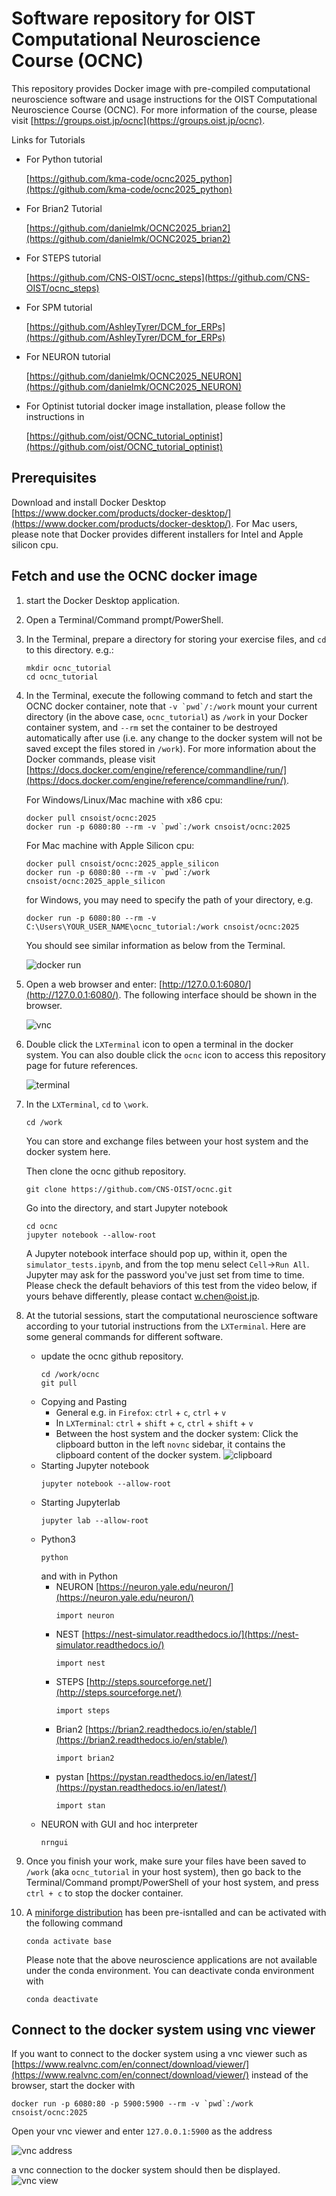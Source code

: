 # Software repository for OIST Computational Neuroscience Course (OCNC)

This repository provides Docker image with pre-compiled computational neuroscience software and usage instructions for the OIST Computational Neuroscience Course (OCNC). For more information of the course, please visit [https://groups.oist.jp/ocnc](https://groups.oist.jp/ocnc).

Links for Tutorials

* For Python tutorial

    [https://github.com/kma-code/ocnc2025_python](https://github.com/kma-code/ocnc2025_python)

* For Brian2 Tutorial

    [https://github.com/danielmk/OCNC2025_brian2](https://github.com/danielmk/OCNC2025_brian2)

* For STEPS tutorial

    [https://github.com/CNS-OIST/ocnc_steps](https://github.com/CNS-OIST/ocnc_steps)

* For SPM tutorial

  [https://github.com/AshleyTyrer/DCM_for_ERPs](https://github.com/AshleyTyrer/DCM_for_ERPs)

* For NEURON tutorial

    [https://github.com/danielmk/OCNC2025_NEURON](https://github.com/danielmk/OCNC2025_NEURON)

* For Optinist tutorial docker image installation, please follow the instructions in

    [https://github.com/oist/OCNC_tutorial_optinist](https://github.com/oist/OCNC_tutorial_optinist)

## Prerequisites
Download and install Docker Desktop [https://www.docker.com/products/docker-desktop/](https://www.docker.com/products/docker-desktop/). For Mac users, please note that Docker provides different installers for Intel and Apple silicon cpu.

## Fetch and use the OCNC docker image
1. start the Docker Desktop application.
2. Open a Terminal/Command prompt/PowerShell.
3. In the Terminal, prepare a directory for storing your exercise files, and `cd` to this directory. e.g.:
    ```
    mkdir ocnc_tutorial
    cd ocnc_tutorial
    ```
4. In the Terminal, execute the following command to fetch and start the OCNC docker container, note that ``-v `pwd`/:/work`` mount your current directory (in the above case, `ocnc_tutorial`) as `/work` in your Docker container system, and `--rm` set the container to be destroyed automatically after use (i.e. any change to the docker system will not be saved except the files stored in `/work`). For more information about the Docker commands, please visit [https://docs.docker.com/engine/reference/commandline/run/](https://docs.docker.com/engine/reference/commandline/run/).

    For Windows/Linux/Mac machine with x86 cpu:
    ```
    docker pull cnsoist/ocnc:2025
    docker run -p 6080:80 --rm -v `pwd`:/work cnsoist/ocnc:2025
    ```
    
    For Mac machine with Apple Silicon cpu:
    ```
    docker pull cnsoist/ocnc:2025_apple_silicon
    docker run -p 6080:80 --rm -v `pwd`:/work cnsoist/ocnc:2025_apple_silicon
    ```

    for Windows, you may need to specify the path of your directory, e.g.
    ```
    docker run -p 6080:80 --rm -v C:\Users\YOUR_USER_NAME\ocnc_tutorial:/work cnsoist/ocnc:2025
    ```
    
    You should see similar information as below from the Terminal.

    ![docker run](images/1.png)

5. Open a web browser and enter: [http://127.0.0.1:6080/](http://127.0.0.1:6080/). The following interface should be shown in the browser.

    ![vnc](images/2.png)

6. Double click the `LXTerminal` icon to open a terminal in the docker system. You can also double click the `ocnc` icon to access this repository page for future references.

    ![terminal](images/3.png)

7. In the `LXTerminal`, `cd` to `\work`.
    ```
    cd /work
    ```
    You can store and exchange files between your host system and the docker system here.
    
    Then clone the ocnc github repository.
    ```
    git clone https://github.com/CNS-OIST/ocnc.git
    ```
    Go into the directory, and start Jupyter notebook
    ```
    cd ocnc
    jupyter notebook --allow-root
    ```
    A Jupyter notebook interface should pop up, within it, open the `simulator_tests.ipynb`, and from the top menu select `Cell`->`Run All`.
    Jupyter may ask for the password you've just set from time to time.
    Please check the default behaviors of this test from the video below, if yours behave differently, please contact <w.chen@oist.jp>.

8. At the tutorial sessions, start the computational neuroscience software according to your tutorial instructions from the `LXTerminal`. Here are some general commands for different software.
    * update the ocnc github repository.
        ```
        cd /work/ocnc
        git pull
        ```
    * Copying and Pasting
        * General e.g. in `Firefox`: `ctrl` + `c`, `ctrl` + `v` 
        * In `LXTerminal`: `ctrl` + `shift` + `c`, `ctrl` + `shift` + `v`
        * Between the host system and the docker system: Click the clipboard button in the left `novnc` sidebar, it contains the clipboard content of the docker system.
            ![clipboard](images/4.png)
    * Starting Jupyter notebook
        ```
        jupyter notebook --allow-root
        ```
    * Starting Jupyterlab
        ```
        jupyter lab --allow-root
        ```
    * Python3
        ```
        python
        ```
        and with in Python
        * NEURON [https://neuron.yale.edu/neuron/](https://neuron.yale.edu/neuron/)
            ```
            import neuron
            ```
        * NEST [https://nest-simulator.readthedocs.io/](https://nest-simulator.readthedocs.io/)
            ```
            import nest
            ```
        * STEPS [http://steps.sourceforge.net/](http://steps.sourceforge.net/)
            ```
            import steps
            ```
        * Brian2 [https://brian2.readthedocs.io/en/stable/](https://brian2.readthedocs.io/en/stable/)
            ```
            import brian2
            ```
        * pystan [https://pystan.readthedocs.io/en/latest/](https://pystan.readthedocs.io/en/latest/)
            ```
            import stan
            ```
    * NEURON with GUI and hoc interpreter
        ```
        nrngui
        ```
9. Once you finish your work, make sure your files have been saved to `/work` (aka `ocnc_tutorial` in your host system), then go back to the Terminal/Command prompt/PowerShell of your host system, and press `ctrl + c` to stop the docker container.

10. A [miniforge distribution](https://github.com/conda-forge/miniforge) has been pre-isntalled and can be activated with the following command
    ```
    conda activate base
    ```
    Please note that the above neuroscience applications are not available under the conda environment. You can deactivate conda environment with
    ```
    conda deactivate
    ```

## Connect to the docker system using vnc viewer

If you want to connect to the docker system using a vnc viewer such as [https://www.realvnc.com/en/connect/download/viewer/](https://www.realvnc.com/en/connect/download/viewer/) instead of the browser, start the docker with
```
docker run -p 6080:80 -p 5900:5900 --rm -v `pwd`:/work cnsoist/ocnc:2025
```
Open your vnc viewer and enter `127.0.0.1:5900` as the address

![vnc address](images/5.png)

a vnc connection to the docker system should then be displayed.
![vnc view](images/6.png)
